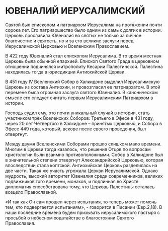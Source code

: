 # ЮВЕНАЛИЙ ИЕРУСАЛИМСКИЙ

Святой был епископом и патриархом Иерусалима на протяжении почти сорока лет. Его патриаршество было одним из самых долгих в истории. Церковь прославила Ювеналия во святых не только за личное благочестие и святость, но и за его великие заслуги перед Иерусалимской Церковью и Вселенским Православием.

В 422 году Ювеналий стал епископом Иерусалима. В то время местная Церковь была обычной епархией. Епископ Святого Града в церковном отношении подчинялся митрополиту Кесарии Палестинской. Палестина находилась тогда в юрисдикции Антиохийской Церкви.

В 451 году IV Вселенский Собор в Халкидоне выделил Иерусалимскую Церковь из состава Антиохии, и провозгласил ее патриархатом. В этой перемене была огромная заслуга святого Ювеналия. В каноническом смысле его следует считать первым Иерусалимским Патриархом в истории.

Господь судил ему, это почти уникальный случай в истории, стать участником трех Вселенских Соборов: Третьего в Эфесе в 431 году, через 20 лет Четвертого в Халкидоне – принятых Церковью, и Собора в Эфесе 449 года, который, вскоре после своего проведения, был отвергнут.

Между двумя Вселенскими Соборами прошло слишком мало времени. Многим в Церкви тогда казалось, что решения Отцов по вопросам христологии были взаимно противоположными. Собор в Халкидоне был в значительной степени отвергнут Александрийской Церковью, которая впоследствии стала коптской. Антиохийская Церковь разделилась на две части. Такая же участь угрожала Церкви Иерусалимской. Однако мудрость, высокий авторитет Ювеналия среди современников, великих подвижников того времени, монахов, и подлинная во Христе дипломатия способствовала тому, что Церковь Палестины осталась всецело Православной.

«И так как Он сам прошел через испытания, то теперь может помочь тем, кто подвергается испытаниям», - говорится в Писании (Евр.2,18). В наши последние времена будем призывать иерусалимского пастыря с просьбой о небесном ходатайстве о благостоянии Святого Православия.
